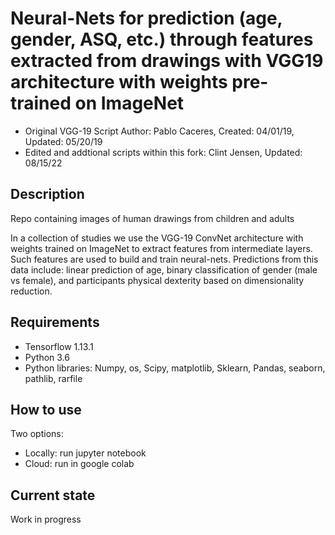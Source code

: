 # Neural-Nets for prediction (age, gender, ASQ, etc.) through features extracted from drawings with VGG19 architecture with weights pre-trained on ImageNet
- Original VGG-19 Script Author: Pablo Caceres,  Created: 04/01/19,  Updated: 05/20/19
- Edited and addtional scripts within this fork: Clint Jensen, Updated: 08/15/22
## Description  
Repo containing images of human drawings from children and adults  

In a collection of studies we use the VGG-19 ConvNet architecture with weights trained on ImageNet to extract features from intermediate layers. Such features are used to build and train neural-nets. Predictions from this data include: linear prediction of age, binary classification of gender (male vs female), and participants physical dexterity based on dimensionality reduction.


## Requirements
- Tensorflow 1.13.1  
- Python 3.6  
- Python libraries: Numpy, os, Scipy, matplotlib, Sklearn, Pandas, seaborn, pathlib, rarfile  

## How to use
Two options:  
- Locally: run jupyter notebook
- Cloud: run in google colab  

## Current state
Work in progress  
